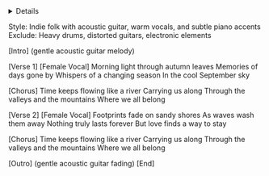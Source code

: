 <details>
temp=0.8
cfg=7.0
key=Aminor
time_signature=4/4
bpm=100
</details>

Style: Indie folk with acoustic guitar, warm vocals, and subtle piano accents
Exclude: Heavy drums, distorted guitars, electronic elements

[Intro]
(gentle acoustic guitar melody)

[Verse 1]
[Female Vocal]
Morning light through autumn leaves
Memories of days gone by
Whispers of a changing season
In the cool September sky

[Chorus]
Time keeps flowing like a river
Carrying us along
Through the valleys and the mountains
Where we all belong

[Verse 2]
[Female Vocal]
Footprints fade on sandy shores
As waves wash them away
Nothing truly lasts forever
But love finds a way to stay

[Chorus]
Time keeps flowing like a river
Carrying us along
Through the valleys and the mountains
Where we all belong

[Outro]
(gentle acoustic guitar fading)
[End]